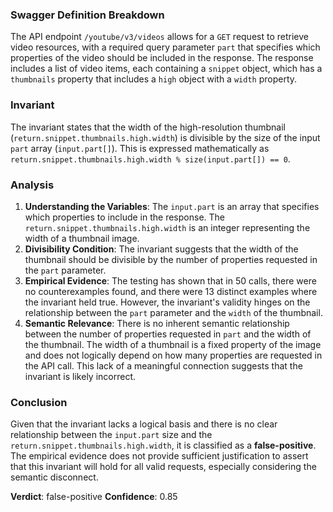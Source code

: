 ### Swagger Definition Breakdown
The API endpoint `/youtube/v3/videos` allows for a `GET` request to retrieve video resources, with a required query parameter `part` that specifies which properties of the video should be included in the response. The response includes a list of video items, each containing a `snippet` object, which has a `thumbnails` property that includes a `high` object with a `width` property.

### Invariant
The invariant states that the width of the high-resolution thumbnail (`return.snippet.thumbnails.high.width`) is divisible by the size of the input `part` array (`input.part[]`). This is expressed mathematically as `return.snippet.thumbnails.high.width % size(input.part[]) == 0`.

### Analysis
1. **Understanding the Variables**: The `input.part` is an array that specifies which properties to include in the response. The `return.snippet.thumbnails.high.width` is an integer representing the width of a thumbnail image. 
2. **Divisibility Condition**: The invariant suggests that the width of the thumbnail should be divisible by the number of properties requested in the `part` parameter. 
3. **Empirical Evidence**: The testing has shown that in 50 calls, there were no counterexamples found, and there were 13 distinct examples where the invariant held true. However, the invariant's validity hinges on the relationship between the `part` parameter and the `width` of the thumbnail. 
4. **Semantic Relevance**: There is no inherent semantic relationship between the number of properties requested in `part` and the width of the thumbnail. The width of a thumbnail is a fixed property of the image and does not logically depend on how many properties are requested in the API call. This lack of a meaningful connection suggests that the invariant is likely incorrect.

### Conclusion
Given that the invariant lacks a logical basis and there is no clear relationship between the `input.part` size and the `return.snippet.thumbnails.high.width`, it is classified as a **false-positive**. The empirical evidence does not provide sufficient justification to assert that this invariant will hold for all valid requests, especially considering the semantic disconnect. 

**Verdict**: false-positive
**Confidence**: 0.85
